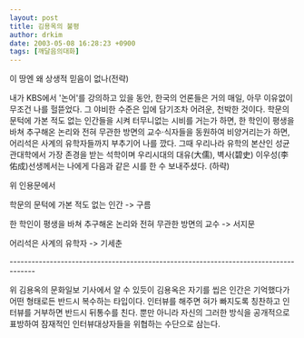 ```yaml
---
layout: post
title: 김용옥의 불평
author: drkim
date: 2003-05-08 16:28:23 +0900
tags: [깨달음의대화]
---
```

이 땅엔 왜 상생적 믿음이 없나(전략)
  

  
내가 KBS에서 '논어'를 강의하고 있을 동안, 한국의 언론들은 거의 매일, 아무 이유없이 무조건 나를 헐뜯었다. 그 야비한 수준은 입에 담기조차 어려운, 천박한 것이다. 학문의 문턱에 가본 적도 없는 인간들을 시켜 터무니없는 시비를 거는가 하면, 한 학인이 평생을 바쳐 추구해온 논리와 전혀 무관한 방면의 교수·식자들을 동원하여 비양거리는가 하면, 어리석은 사계의 유학자들까지 부추기어 나를 깠다. 그때 우리나라 유학의 본산인 성균관대학에서 가장 존경을 받는 석학이며 우리시대의 대유(大儒), 벽사(碧史) 이우성(李佑成)선생께서는 나에게 다음과 같은 시를 한 수 보내주셨다. (하략)
  

  
위 인용문에서
  

  
학문의 문턱에 가본 적도 없는 인간 -> 구름
  

  
한 학인이 평생을 바쳐 추구해온 논리와 전혀 무관한 방면의 교수 -> 서지문
  

  
어리석은 사계의 유학자 -> 기세춘
  

  
\---\---\---\---\---\---\---\---\---\---\---\---\---\---\---\---\---\---\---\---\---\---\---\---\---\---\---\----
  
위 김용옥의 문화일보 기사에서 알 수 있듯이 김용옥은 자기를 씹은 인간은 기억했다가 어떤 형태로든 반드시 복수하는 타입이다. 인터뷰를 해주면 혀가 빠지도록 칭찬하고 인터뷰를 거부하면 반드시 뒤통수를 친다. 뿐만 아니라 자신의 그러한 방식을 공개적으로 표방하여 잠재적인 인터뷰대상자들을 위협하는 수단으로 삼는다.